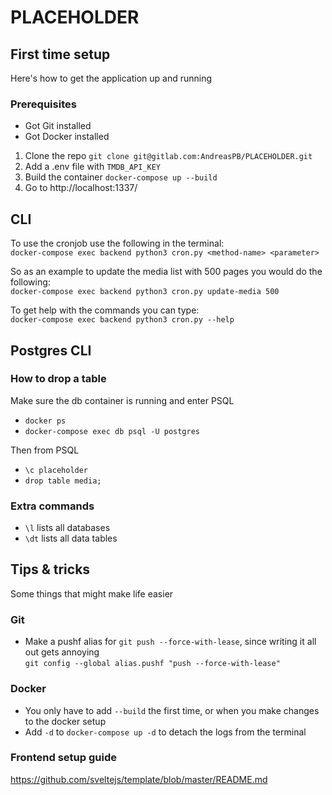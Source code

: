 # PLACEHOLDER

## First time setup
Here's how to get the application up and running

### Prerequisites
* Got Git installed
* Got Docker installed

1. Clone the repo `git clone git@gitlab.com:AndreasPB/PLACEHOLDER.git`
2. Add a .env file with `TMDB_API_KEY`
3. Build the container `docker-compose up --build`  
4. Go to http://localhost:1337/

## CLI
To use the cronjob use the following in the terminal:  
`docker-compose exec backend python3 cron.py <method-name> <parameter>`

So as an example to update the media list with 500 pages you would do the following:  
`docker-compose exec backend python3 cron.py update-media 500`

To get help with the commands you can type:  
`docker-compose exec backend python3 cron.py --help`

## Postgres CLI
### How to drop a table
Make sure the db container is running and enter PSQL
* `docker ps`
* `docker-compose exec db psql -U postgres`

Then from PSQL
* `\c placeholder`
* `drop table media;`

### Extra commands
* `\l` lists all databases
* `\dt` lists all data tables

## Tips & tricks
Some things that might make life easier

### Git
* Make a pushf alias for `git push --force-with-lease`, since writing it all out gets annoying  
`git config --global alias.pushf "push --force-with-lease"`

### Docker
* You only have to add `--build` the first time, or when you make changes to the docker setup
* Add `-d` to `docker-compose up -d` to detach the logs from the terminal

### Frontend setup guide
https://github.com/sveltejs/template/blob/master/README.md
